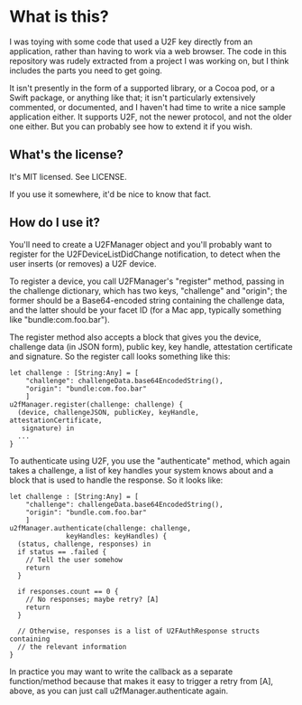 What is this?
=============

I was toying with some code that used a U2F key directly from an application,
rather than having to work via a web browser.  The code in this repository was
rudely extracted from a project I was working on, but I think includes the
parts you need to get going.

It isn't presently in the form of a supported library, or a Cocoa pod, or a
Swift package, or anything like that; it isn't particularly extensively
commented, or documented, and I haven't had time to write a nice sample
application either.  It supports U2F, not the newer protocol, and not the
older one either.  But you can probably see how to extend it if you wish.

What's the license?
------------------

It's MIT licensed.  See LICENSE.

If you use it somewhere, it'd be nice to know that fact.

How do I use it?
----------------

You'll need to create a U2FManager object and you'll probably want to register
for the U2FDeviceListDidChange notification, to detect when the user inserts
(or removes) a U2F device.

To register a device, you call U2FManager's "register" method, passing in the
challenge dictionary, which has two keys, "challenge" and "origin"; the former
should be a Base64-encoded string containing the challenge data, and the latter
should be your facet ID (for a Mac app, typically something like
"bundle:com.foo.bar").

The register method also accepts a block that gives you the device, challenge
data (in JSON form), public key, key handle, attestation certificate and
signature.  So the register call looks something like this:

    let challenge : [String:Any] = [
        "challenge": challengeData.base64EncodedString(),
        "origin": "bundle:com.foo.bar"
        ]
    u2fManager.register(challenge: challenge) {
      (device, challengeJSON, publicKey, keyHandle, attestationCertificate,
       signature) in
      ...
    }

To authenticate using U2F, you use the "authenticate" method, which again takes
a challenge, a list of key handles your system knows about and a block that is
used to handle the response.  So it looks like:

    let challenge : [String:Any] = [
        "challenge": challengeData.base64EncodedString(),
        "origin": "bundle.com.foo.bar"
        ]
    u2fManager.authenticate(challenge: challenge,
  		          keyHandles: keyHandles) {
      (status, challenge, responses) in
      if status == .failed {
        // Tell the user somehow
        return
      }

      if responses.count == 0 {
        // No responses; maybe retry? [A]
        return
      }

      // Otherwise, responses is a list of U2FAuthResponse structs containing
      // the relevant information
    }

In practice you may want to write the callback as a separate function/method
because that makes it easy to trigger a retry from [A], above, as you can just
call u2fManager.authenticate again.

